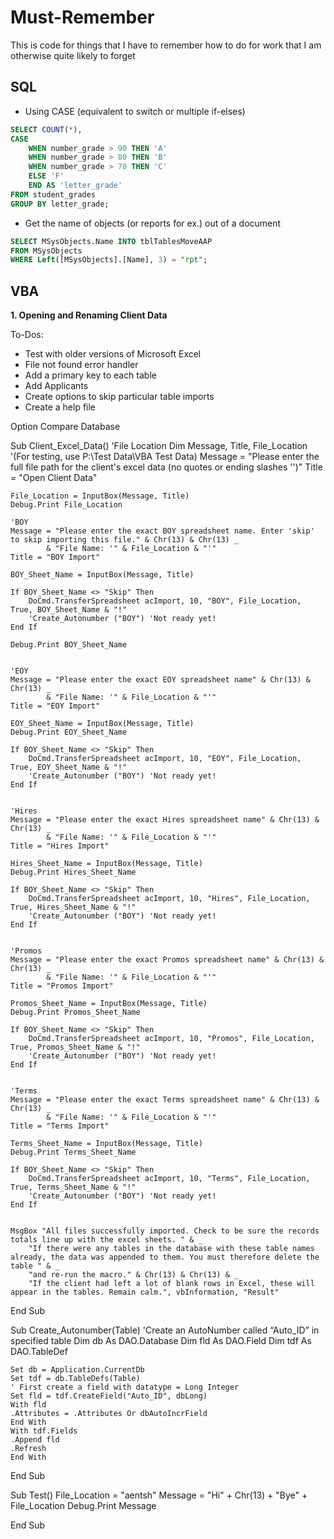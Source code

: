 # Must-Remember
This is code for things that I have to remember how to do for work that I am otherwise quite likely to forget


## SQL  
* Using CASE (equivalent to switch or multiple if-elses)  
``` SQL
SELECT COUNT(*), 
CASE 
    WHEN number_grade > 90 THEN 'A'
    WHEN number_grade > 80 THEN 'B'
    WHEN number_grade > 70 THEN 'C'
    ELSE 'F'
    END AS 'letter_grade'
FROM student_grades
GROUP BY letter_grade;
```
* Get the name of objects (or reports for ex.) out of a document
```SQL
SELECT MSysObjects.Name INTO tblTablesMoveAAP
FROM MSysObjects
WHERE Left([MSysObjects].[Name], 3) = "rpt";
```
## VBA
**1. Opening and Renaming Client Data**

To-Dos:
* Test with older versions of Microsoft Excel
* File not found error handler
* Add a primary key to each table
* Add Applicants
* Create options to skip particular table imports
* Create a help file 

Option Compare Database

Sub Client_Excel_Data()
    'File Location
    Dim Message, Title, File_Location '(For testing, use P:\Test Data\VBA Test Data)
    Message = "Please enter the full file path for the client's excel data (no quotes or ending slashes '\')"
    Title = "Open Client Data"
    
    File_Location = InputBox(Message, Title)
    Debug.Print File_Location
    
    'BOY
    Message = "Please enter the exact BOY spreadsheet name. Enter 'skip' to skip importing this file." & Chr(13) & Chr(13) _
            & "File Name: '" & File_Location & "'"
    Title = "BOY Import"
    
    BOY_Sheet_Name = InputBox(Message, Title)
    
    If BOY_Sheet_Name <> "Skip" Then
        DoCmd.TransferSpreadsheet acImport, 10, "BOY", File_Location, True, BOY_Sheet_Name & "!"
        'Create_Autonumber ("BOY") 'Not ready yet!
    End If
   
    Debug.Print BOY_Sheet_Name
    
      
    'EOY
    Message = "Please enter the exact EOY spreadsheet name" & Chr(13) & Chr(13) _
            & "File Name: '" & File_Location & "'"
    Title = "EOY Import"
    
    EOY_Sheet_Name = InputBox(Message, Title)
    Debug.Print EOY_Sheet_Name
    
    If BOY_Sheet_Name <> "Skip" Then
        DoCmd.TransferSpreadsheet acImport, 10, "EOY", File_Location, True, EOY_Sheet_Name & "!"
        'Create_Autonumber ("BOY") 'Not ready yet!
    End If
    
    
    'Hires
    Message = "Please enter the exact Hires spreadsheet name" & Chr(13) & Chr(13) _
            & "File Name: '" & File_Location & "'"
    Title = "Hires Import"
    
    Hires_Sheet_Name = InputBox(Message, Title)
    Debug.Print Hires_Sheet_Name
    
    If BOY_Sheet_Name <> "Skip" Then
        DoCmd.TransferSpreadsheet acImport, 10, "Hires", File_Location, True, Hires_Sheet_Name & "!"
        'Create_Autonumber ("BOY") 'Not ready yet!
    End If
        
        
    'Promos
    Message = "Please enter the exact Promos spreadsheet name" & Chr(13) & Chr(13) _
            & "File Name: '" & File_Location & "'"
    Title = "Promos Import"
    
    Promos_Sheet_Name = InputBox(Message, Title)
    Debug.Print Promos_Sheet_Name
    
    If BOY_Sheet_Name <> "Skip" Then
        DoCmd.TransferSpreadsheet acImport, 10, "Promos", File_Location, True, Promos_Sheet_Name & "!"
        'Create_Autonumber ("BOY") 'Not ready yet!
    End If
    
    
    'Terms
    Message = "Please enter the exact Terms spreadsheet name" & Chr(13) & Chr(13) _
            & "File Name: '" & File_Location & "'"
    Title = "Terms Import"
    
    Terms_Sheet_Name = InputBox(Message, Title)
    Debug.Print Terms_Sheet_Name
    
    If BOY_Sheet_Name <> "Skip" Then
        DoCmd.TransferSpreadsheet acImport, 10, "Terms", File_Location, True, Terms_Sheet_Name & "!"
        'Create_Autonumber ("BOY") 'Not ready yet!
    End If
    
    
    MsgBox "All files successfully imported. Check to be sure the records totals line up with the excel sheets. " & _
        "If there were any tables in the database with these table names already, the data was appended to them. You must therefore delete the table " & _
        "and re-run the macro." & Chr(13) & Chr(13) & _
        "If the client had left a lot of blank rows in Excel, these will appear in the tables. Remain calm.", vbInformation, "Result"
    
    
    
End Sub

Sub Create_Autonumber(Table)
    'Create an AutoNumber called “Auto_ID” in specified table
    Dim db As DAO.Database
    Dim fld As DAO.Field
    Dim tdf As DAO.TableDef
    
    Set db = Application.CurrentDb
    Set tdf = db.TableDefs(Table)
    ' First create a field with datatype = Long Integer
    Set fld = tdf.CreateField("Auto_ID", dbLong)
    With fld
    .Attributes = .Attributes Or dbAutoIncrField
    End With
    With tdf.Fields
    .Append fld
    .Refresh
    End With
End Sub

Sub Test()
File_Location = "aentsh"
Message = "Hi" + Chr(13) + "Bye" + File_Location
Debug.Print Message

End Sub

